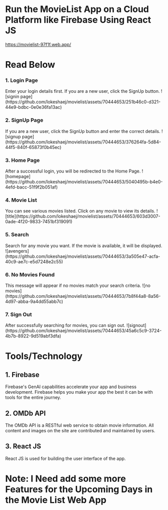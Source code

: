 <h1>Run the MovieList App on a Cloud Platform like Firebase Using React JS</h1>
<a href="https://movielist-97f1f.web.app/">https://movielist-97f1f.web.app/</a>

<h1>Read Below</h1>

<h3>1. Login Page</h3>
Enter your login details first. If you are a new user, click the SignUp button.
![signin page](https://github.com/lokeshaej/movielist/assets/70444653/251b46c0-d321-44e9-bdbc-0e0e36fa13ac)

<h3>2. SignUp Page</h3>
If you are a new user, click the SignUp button and enter the correct details.
![signup page](https://github.com/lokeshaej/movielist/assets/70444653/376264fa-5d84-44f5-840f-65873f0b45ec)

<h3>3. Home Page</h3>
After a successful login, you will be redirected to the Home Page.
![homepage](https://github.com/lokeshaej/movielist/assets/70444653/5040495b-b4e0-4efd-bacc-51f9f2b051af)

<h3>4. Movie List</h3>
You can see various movies listed. Click on any movie to view its details.
![title](https://github.com/lokeshaej/movielist/assets/70444653/603d3007-0ade-4f20-9833-7451bf319091)

<h3>5. Search</h3>
Search for any movie you want. If the movie is available, it will be displayed.
![avengers](https://github.com/lokeshaej/movielist/assets/70444653/3a505e47-acfa-40c9-ae7c-e5d7248e2c55)

<h3>6. No Movies Found</h3>
This message will appear if no movies match your search criteria.
![no movies](https://github.com/lokeshaej/movielist/assets/70444653/7b8f44a8-8a56-4d97-abba-9a4dd55abb7c)

<h3>7. Sign Out</h3>
After successfully searching for movies, you can sign out.
![signout](https://github.com/lokeshaej/movielist/assets/70444653/45a6c5c9-3724-4b7b-8922-9d519abf3dfa)

<h1>Tools/Technology</h1>
<h2>1. Firebase</h2>
Firebase's GenAI capabilities accelerate your app and business development. Firebase helps you make your app the best it can be with tools for the entire journey.
<h2>2. OMDb API</h2>
The OMDb API is a RESTful web service to obtain movie information. All content and images on the site are contributed and maintained by users.
<h2>3. React JS</h2>
React JS is used for building the user interface of the app.

<h1>Note: I Need add some more Features for the Upcoming Days in the Movie List Web App</h1>
